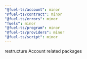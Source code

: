 ```yaml
---
"@fuel-ts/account": minor
"@fuel-ts/contract": minor
"@fuel-ts/errors": minor
"fuels": minor
"@fuel-ts/program": minor
"@fuel-ts/providers": minor
"@fuel-ts/script": minor
---
```


restructure Account related packages

